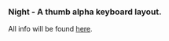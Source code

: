 ### Night - A thumb alpha keyboard layout. 
All info will be found [here](lumistelar.github.io/night).
